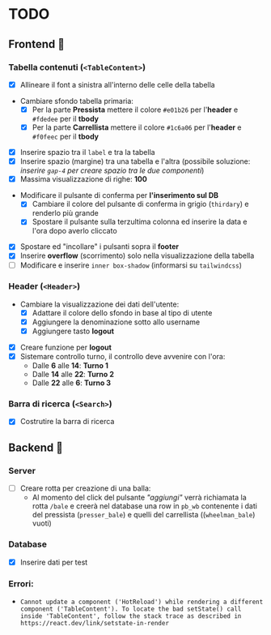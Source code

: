 # TODO

## Frontend :panda_face:

### Tabella contenuti (`<TableContent>`)

- [x] Allineare il font a sinistra all'interno delle celle della tabella
- Cambiare sfondo tabella primaria:
    - [x] Per la parte **Pressista** mettere il colore `#e01b26` per l'**header** e `#fdedee` per il **tbody**
    - [x] Per la parte **Carrellista** mettere il colore `#1c6a06` per l'**header** e `#f0feec` per il **tbody**
- [x] Inserire spazio tra il `label` e tra la tabella
- [x] Inserire spazio (margine) tra una tabella e l'altra (possibile soluzione: _inserire `gap-4` per creare spazio tra le due componenti_)
- [x] Massima visualizzazione di righe: **100**
- Modificare il pulsante di conferma per **l'inserimento sul DB**
    - [x] Cambiare il colore del pulsante di conferma in grigio (`thirdary`) e renderlo più grande
    - [x] Spostare il pulsante sulla terzultima colonna ed inserire la data e l'ora dopo averlo cliccato
- [x] Spostare ed "incollare" i pulsanti sopra il **footer**
- [x] Inserire **overflow** (scorrimento) solo nella visualizzazione della tabella
- [ ] Modificare e inserire `inner box-shadow` (informarsi su `tailwindcss`)

### Header (`<Header>`)

- Cambiare la visualizzazione dei dati dell'utente:
    - [x] Adattare il colore dello sfondo in base al tipo di utente
    - [x] Aggiungere la denominazione sotto allo username
    - [x] Aggiungere tasto **logout**
- [x] Creare funzione per **logout**
- [x] Sistemare controllo turno, il controllo deve avvenire con l'ora:
    - Dalle **6** alle **14**: **Turno 1**
    - Dalle **14** alle **22**: **Turno 2**
    - Dalle **22** alle **6**: **Turno 3**

### Barra di ricerca (`<Search>`)

- [x] Costrutire la barra di ricerca

## Backend :space_invader:

### Server

- [ ] Creare rotta per creazione di una balla:
    - Al momento del click del pulsante _"aggiungi"_ verrà richiamata la rotta `/bale` e creerà nel database una row in `pb_wb` contenente i dati del pressista (`presser_bale`) e quelli del carrellista ((`wheelman_bale`) vuoti) 

### Database 

- [x] Inserire dati per test

### Errori:

- `Cannot update a component ('HotReload') while rendering a different component ('TableContent'). To locate the bad setState() call inside 'TableContent', follow the stack trace as described in https://react.dev/link/setstate-in-render`